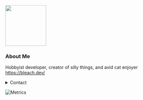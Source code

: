 <img src="https://bleach.dev/static/img/typing.webp" height="128">

### About Me  

Hobbyist developer, creator of silly things, and avid cat enjoyer  
https://bleach.dev/  

<details>
  <summary>Contact</summary>
  
  - Discord: `bleaching`   
  - Email: `me@bleach.dev`
</details>

![Metrics](https://metrics.lecoq.io/BleachDev?template=classic&repositories.forks=true&base.header=0&languages=1&lines=1&people=1&base=header%2C%20activity%2C%20community%2C%20repositories%2C%20metadata&base.indepth=false&base.hireable=false&base.skip=false&languages=false&languages.ignored=html%2C%20css&languages.limit=8&languages.threshold=0%25&languages.other=false&languages.colors=github&languages.sections=most-used&languages.details=bytes-size&languages.indepth=false&languages.analysis.timeout=15&languages.analysis.timeout.repositories=7.5&languages.categories=markup%2C%20programming&languages.recent.categories=markup%2C%20programming&languages.recent.load=300&languages.recent.days=14&lines=false&lines.sections=base&lines.repositories.limit=4&lines.history.limit=5&lines.delay=0&people=false&people.limit=24&people.identicons=false&people.identicons.hide=false&people.size=28&people.types=followers%2C%20following&people.shuffle=false&config.timezone=Europe%2FStockholm)
